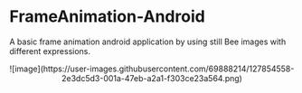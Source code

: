 # FrameAnimation-Android
 A basic frame animation android application by using still Bee images with different expressions.
 <br>
 <div style="text-align:center">
![image](https://user-images.githubusercontent.com/69888214/127854558-2e3dc5d3-001a-47eb-a2a1-f303ce23a564.png)
 </div>
